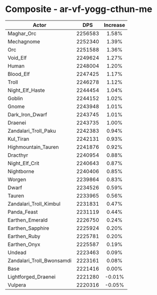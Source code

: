 # Composite - ar-vf-yogg-cthun-me
| Actor | DPS | Increase |
|---|:---:|:---:|
|Maghar_Orc|2256583|1.58%|
|Mechagnome|2252340|1.39%|
|Orc|2251588|1.36%|
|Void_Elf|2249624|1.27%|
|Human|2248004|1.20%|
|Blood_Elf|2247425|1.17%|
|Troll|2246278|1.12%|
|Night_Elf_Haste|2244454|1.04%|
|Goblin|2244152|1.02%|
|Gnome|2243948|1.01%|
|Dark_Iron_Dwarf|2243745|1.01%|
|Draenei|2243735|1.00%|
|Zandalari_Troll_Paku|2242383|0.94%|
|Kul_Tiran|2242131|0.93%|
|Highmountain_Tauren|2241876|0.92%|
|Dracthyr|2240954|0.88%|
|Night_Elf_Crit|2240643|0.87%|
|Nightborne|2240406|0.85%|
|Worgen|2239864|0.83%|
|Dwarf|2234526|0.59%|
|Tauren|2233965|0.56%|
|Zandalari_Troll_Kimbul|2231831|0.47%|
|Panda_Feast|2231119|0.44%|
|Earthen_Emerald|2226750|0.24%|
|Earthen_Sapphire|2225924|0.20%|
|Earthen_Ruby|2225781|0.20%|
|Earthen_Onyx|2225587|0.19%|
|Undead|2223463|0.09%|
|Zandalari_Troll_Bwonsamdi|2223161|0.08%|
|Base|2221416|0.00%|
|Lightforged_Draenei|2221280|-0.01%|
|Vulpera|2220316|-0.05%|
